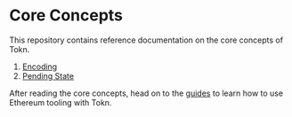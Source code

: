 <!--
order: false
parent:
  order: 4
-->

# Core Concepts

This repository contains reference documentation on the core concepts of Tokn.

1. [Encoding](./encoding.md)
2. [Pending State](./pending_state.md)

After reading the core concepts, head on to the [guides](../guides/README.md) to learn how to use Ethereum tooling with Tokn.
